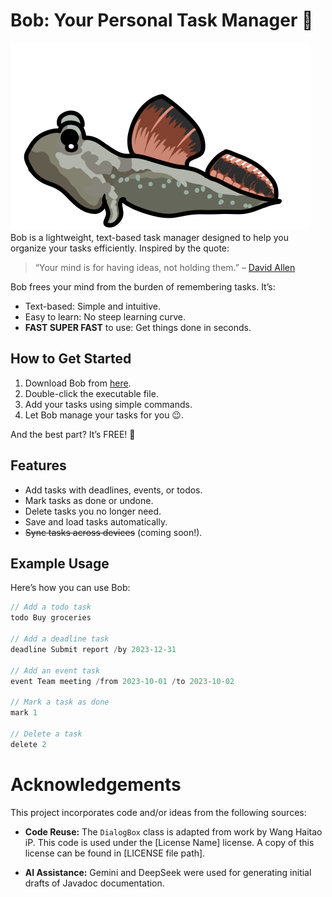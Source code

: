 # Bob: Your Personal Task Manager 🚀
![alt text](https://github.com/zyonwee/iP/blob/master/src/main/resources/images/user.png?raw=true)
Bob is a lightweight, text-based task manager designed to help you organize your tasks efficiently. Inspired by the quote:

> “Your mind is for having ideas, not holding them.” – [David Allen](https://gettingthingsdone.com/)

Bob frees your mind from the burden of remembering tasks. It’s:

*   Text-based: Simple and intuitive.
*   Easy to learn: No steep learning curve.
*   **FAST SUPER FAST** to use: Get things done in seconds.

## How to Get Started

1.  Download Bob from [here](https://github.com/zyonwee/ip).
2.  Double-click the executable file.
3.  Add your tasks using simple commands.
4.  Let Bob manage your tasks for you 😉.

And the best part? It’s FREE! 🎉

## Features

-   Add tasks with deadlines, events, or todos.
-   Mark tasks as done or undone.
-   Delete tasks you no longer need.
-   Save and load tasks automatically.
-   ~~Sync tasks across devices~~ (coming soon!).

## Example Usage

Here’s how you can use Bob:

```java
// Add a todo task
todo Buy groceries

// Add a deadline task
deadline Submit report /by 2023-12-31

// Add an event task
event Team meeting /from 2023-10-01 /to 2023-10-02

// Mark a task as done
mark 1

// Delete a task
delete 2
```
# Acknowledgements

This project incorporates code and/or ideas from the following sources:

*   **Code Reuse:**  The `DialogBox` class is adapted from work by Wang Haitao iP.  This code is used under the [License Name] license.  A copy of this license can be found in [LICENSE file path].

*   **AI Assistance:** Gemini and DeepSeek were used for generating initial drafts of Javadoc documentation.